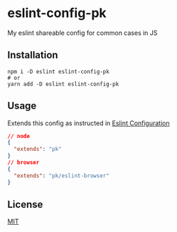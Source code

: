 # eslint-config-pk
My eslint shareable config for common cases in JS

## Installation
```
npm i -D eslint eslint-config-pk
# or
yarn add -D eslint eslint-config-pk
```

## Usage
Extends this config as instructed in [Eslint Configuration](http://eslint.org/docs/user-guide/configuring)
```json
// node
{
  "extends": "pk"
}
// browser
{
  "extends": "pk/eslint-browser"
}
```

## License
[MIT](LICENSE)